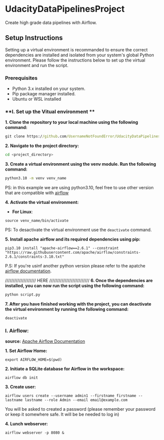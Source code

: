 # UdacityDataPipelinesProject
Create high grade data pipelines with Airflow. 

## Setup Instructions

Setting up a virtual environment is recommanded to ensure the correct dependencies are installed and isolated from your system's global Python environment. Please follow the instructions below to set up the virtual environment and run the script.

### Prerequisites
* Python 3.x installed on your system.
* Pip package manager installed.
* Ubuntu or WSL installed

### **I. Set up the Vitual environment **
**1. Clone the repository to your local machine using the following command:**

``` cmd
git clone https://github.com/UsernameNotFoundError/UdacityDataPipelinesProject.git
```

**2. Navigate to the project directory:**
```bash
cd <project_directory>
```

**3. Create a virtual environment using the venv module. Run the following command:**

```cmd
python3.10 -m venv venv_name
```
PS: in this example we are using python3.10, feel free to use other version that are compatible with [airflow](https://airflow.apache.org/docs/apache-airflow/stable/installation/prerequisites.html)

**4. Activate the virtual environment:**
  * **For Linux**:
```shell
source venv_name/bin/activate
```
PS: To desactivate the virtual environment use the `deactivate` command.

**5. Install apache airflow and its required dependencies using pip:**

```shell
pip3.10 install "apache-airflow==2.6.1" --constraint "https://raw.githubusercontent.com/apache/airflow/constraints-2.6.1/constraints-3.10.txt"
```
P.S: If you're usinf another python version please refer to the apatche [airflow documentation](https://airflow.apache.org/docs/apache-airflow/stable/start.html). 


//////////////////// HERE //////////////////////////
**6. Once the dependencies are installed, you can now run the script using the following command:**

```cmd
python script.py
```

**7. After you have finished working with the project, you can deactivate the virtual environment by running the following command:**
```cmd
deactivate
```

### I. Airflow:
**source:**  [Apache Airflow Documentation](https://airflow.apache.org/docs/apache-airflow/stable/start.html)

**1. Set Airflow Home:**
```shell
export AIRFLOW_HOME=$(pwd)
```

**2. Initiate a SQLite database for Airflow in the workspace:**
```shell
airflow db init
```

**3. Create user:**
```shell
airflow users create --username admin1 --firstname firstname --lastname lastname --role Admin --email email@example.com
```
You will be asked to created a password (please remember your password or keep it somewhere safe. It will be be needed to log in)

**4. Lunch webserver:**
```shell
airflow webserver -p 8080 &
```






